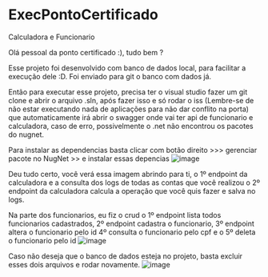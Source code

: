 # ExecPontoCertificado
Calculadora e Funcionario

Olá pessoal da ponto certificado :), tudo bem ?

Esse projeto foi desenvolvido com banco de dados local, para facilitar a execução dele :D. Foi enviado para git o banco com dados já.

Então para executar esse projeto, precisa ter o visual studio fazer um git clone e abrir o arquivo .sln, após fazer isso e só rodar o 
iss (Lembre-se de não estar executando nada de aplicações para não dar conflito na porta) que automaticamente irá abrir o swagger onde vai ter api de funcionario e calculadora, caso de erro, 
possivelmente o .net não encontrou os pacotes do nugnet. 

Para instalar as dependencias basta clicar com botão direito >>> gerenciar pacote no NugNet >> e instalar essas depencias
![image](https://user-images.githubusercontent.com/98174354/176447991-05c4a38d-bbd5-4905-8ac1-b43c2a96c244.png)


Deu tudo certo, você verá essa imagem abrindo para ti, o 1º endpoint da calculadora e a consulta dos logs de todas as contas que você realizou o 
2º endpoint da calculadora calcula a operação que você quis fazer e salva no logs. 

Na parte dos funcionarios, eu fiz o crud o 1º endpoint lista todos funcionarios cadastrados, 2º endpoint cadastra o funcionario, 3º endpoint altera o funcionario pelo id
4º consulta o funcionario pelo cpf e o 5º deleta o funcionario pelo id
![image](https://user-images.githubusercontent.com/98174354/176448298-eb04eaa6-2e3a-4017-8087-77bb0147d90a.png)


Caso não deseja que o banco de dados esteja no projeto, basta excluir esses dois arquivos e rodar novamente.
![image](https://user-images.githubusercontent.com/98174354/176451047-18ed764e-6b05-4535-ab0c-b03e99bacfce.png)


